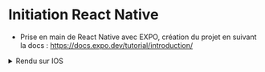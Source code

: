 # Initiation React Native
* Prise en main de React Native avec EXPO, création du projet en suivant la docs : https://docs.expo.dev/tutorial/introduction/

<details>
    <summary>Rendu sur IOS</summary>
    <img width="25%" src="ios-1.jpg">
    <img width="25%" src="ios-2.jpg">
    <img width="25%" src="ios-3.jpg">
</details>